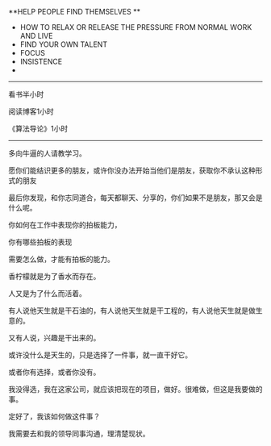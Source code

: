 **HELP PEOPLE FIND THEMSELVES **

- HOW TO RELAX OR RELEASE THE PRESSURE FROM NORMAL WORK AND LIVE
- FIND YOUR OWN  TALENT
- FOCUS
- INSISTENCE
- 

-----------------

看书半小时

阅读博客1小时

《算法导论》1小时



--------------------







多向牛逼的人请教学习。

愿你们能结识更多的朋友，或许你没办法开始当他们是朋友，获取你不承认这种形式的朋友

最后你发现，和你志同道合，每天都聊天、分享的，你们如果不是朋友，那又会是什么呢。





你如何在工作中表现你的拍板能力，

你有哪些拍板的表现

需要怎么做，才能有拍板的能力。





香柠檬就是为了香水而存在。

人又是为了什么而活着。

有人说他天生就是干石油的，有人说他天生就是干工程的，有人说他天生就是做生意的。

又有人说，兴趣是干出来的。

或许没什么是天生的，只是选择了一件事，就一直干好它。

或者你有选择，或者你没有。

我没得选，我在这家公司，就应该把现在的项目，做好。很难做，但这是我要做的事。

定好了，我该如何做这件事？

我需要去和我的领导同事沟通，理清楚现状。

